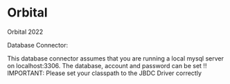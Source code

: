 # Orbital
Orbital 2022

Database Connector:

This database connector assumes that you are running a local mysql server on localhost:3306. The database, account and password can be set
!! IMPORTANT: Please set your classpath to the JBDC Driver correctly 
